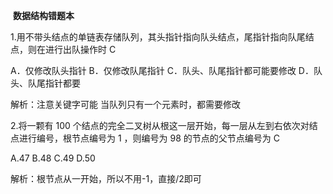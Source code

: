 ​                                                                                                  **数据结构错题本**

1.用不带头结点的单链表存储队列，其头指针指向队头结点，尾指针指向队尾结点，则在进行出队操作时  C

A．仅修改队头指针
B．仅修改队尾指针
C．队头、队尾指针都可能要修改
D．队头、队尾指针都要

解析：注意关键字可能  当队列只有一个元素时，都需要修改

2.将一颗有 100 个结点的完全二叉树从根这一层开始，每一层从左到右依次对结点进行编号，根节点编号为 1 ，则编号为 98 的节点的父节点编号为  C

A.47   B.48  C.49  D.50

解析：根节点从一开始，所以不用-1，直接/2即可